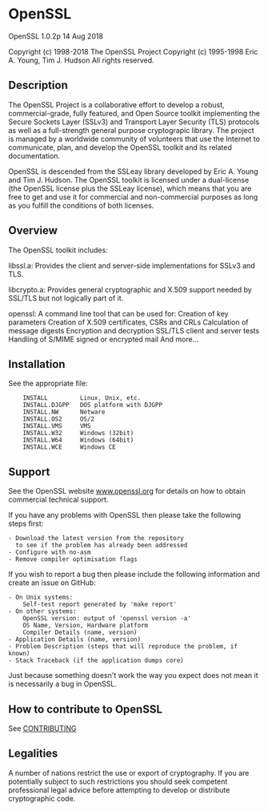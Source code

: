 
 # OpenSSL
 
 OpenSSL 1.0.2p 14 Aug 2018

 Copyright (c) 1998-2018 The OpenSSL Project
 Copyright (c) 1995-1998 Eric A. Young, Tim J. Hudson
 All rights reserved.

 ## Description

 The OpenSSL Project is a collaborative effort to develop a robust,
 commercial-grade, fully featured, and Open Source toolkit implementing the
 Secure Sockets Layer (SSLv3) and Transport Layer Security (TLS) protocols as
 well as a full-strength general purpose cryptograpic library. The project is
 managed by a worldwide community of volunteers that use the Internet to
 communicate, plan, and develop the OpenSSL toolkit and its related
 documentation.

 OpenSSL is descended from the SSLeay library developed by Eric A. Young
 and Tim J. Hudson.  The OpenSSL toolkit is licensed under a dual-license (the
 OpenSSL license plus the SSLeay license), which means that you are free to
 get and use it for commercial and non-commercial purposes as long as you
 fulfill the conditions of both licenses.

 ## Overview

 The OpenSSL toolkit includes:

 libssl.a:
     Provides the client and server-side implementations for SSLv3 and TLS.

 libcrypto.a:
     Provides general cryptographic and X.509 support needed by SSL/TLS but
     not logically part of it.

 openssl:
     A command line tool that can be used for:
        Creation of key parameters
        Creation of X.509 certificates, CSRs and CRLs
        Calculation of message digests
        Encryption and decryption
        SSL/TLS client and server tests
        Handling of S/MIME signed or encrypted mail
        And more...

 ## Installation

 See the appropriate file:

        INSTALL         Linux, Unix, etc.
        INSTALL.DJGPP   DOS platform with DJGPP
        INSTALL.NW      Netware
        INSTALL.OS2     OS/2
        INSTALL.VMS     VMS
        INSTALL.W32     Windows (32bit)
        INSTALL.W64     Windows (64bit)
        INSTALL.WCE     Windows CE

 ## Support

 See the OpenSSL website www.openssl.org for details on how to obtain
 commercial technical support.

 If you have any problems with OpenSSL then please take the following steps
 first:

    - Download the latest version from the repository
      to see if the problem has already been addressed
    - Configure with no-asm
    - Remove compiler optimisation flags

 If you wish to report a bug then please include the following information
 and create an issue on GitHub:

    - On Unix systems:
        Self-test report generated by 'make report'
    - On other systems:
        OpenSSL version: output of 'openssl version -a'
        OS Name, Version, Hardware platform
        Compiler Details (name, version)
    - Application Details (name, version)
    - Problem Description (steps that will reproduce the problem, if known)
    - Stack Traceback (if the application dumps core)

 Just because something doesn't work the way you expect does not mean it
 is necessarily a bug in OpenSSL.

 ## How to contribute to OpenSSL

 See [CONTRIBUTING](./CONTRIBUTING.md)

 ## Legalities

 A number of nations restrict the use or export of cryptography. If you
 are potentially subject to such restrictions you should seek competent
 professional legal advice before attempting to develop or distribute
 cryptographic code.
